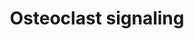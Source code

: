 ---
annotations:
- type: Pathway Ontology
  value: signaling pathway pertinent to development
- type: Pathway Ontology
  value: signaling pathway
- type: Cell Type Ontology
  value: osteoclast
authors:
- MaintBot
- Khanspers
- Egonw
- Fehrhart
- L Dupuis
- Eweitz
description: ''
last-edited: 2021-05-15
organisms:
- Danio rerio
redirect_from:
- /index.php/Pathway:WP1342
- /instance/WP1342
schema-jsonld:
- '@context': https://schema.org/
  '@id': https://wikipathways.github.io/pathways/WP1342.html
  '@type': Dataset
  creator:
    '@type': Organization
    name: WikiPathways
  description: ''
  keywords:
  - Osteopontin
  - atp6v1g1
  - PDGFB
  - LOC100150926
  - Type 1 interferon receptor
  - IFN-b
  - TRPV
  - itgb3b
  - ctsk
  - acp5a
  - RANK ligand
  - slc9a1
  - Pi
  - Ca2+
  - OPG
  - LOC799203
  - H+
  - Na+
  license: CC0
  name: Osteoclast signaling
seo: CreativeWork
title: Osteoclast signaling
wpid: WP1342
---